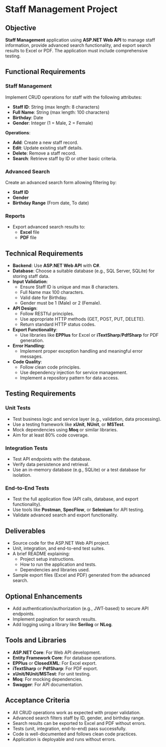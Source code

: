 # Staff Management Project

## Objective

**Staff Management** application using **ASP.NET Web API** to manage staff information, provide advanced search functionality, and export search results to Excel or PDF. The application must include comprehensive testing.

## Functional Requirements

### Staff Management

Implement CRUD operations for staff with the following attributes:

- **Staff ID**: String (max length: 8 characters)
- **Full Name**: String (max length: 100 characters)
- **Birthday**: Date
- **Gender**: Integer (1 = Male, 2 = Female)

**Operations**:

- **Add**: Create a new staff record.
- **Edit**: Update existing staff details.
- **Delete**: Remove a staff record.
- **Search**: Retrieve staff by ID or other basic criteria.

### Advanced Search

Create an advanced search form allowing filtering by:

- **Staff ID**
- **Gender**
- **Birthday Range** (From date, To date)

### Reports

- Export advanced search results to:
  - **Excel** file
  - **PDF** file

## Technical Requirements

- **Backend**: Use **ASP.NET Web API** with **C#**.
- **Database**: Choose a suitable database (e.g., SQL Server, SQLite) for storing staff data.
- **Input Validation**:
  - Ensure Staff ID is unique and max 8 characters.
  - Full Name max 100 characters.
  - Valid date for Birthday.
  - Gender must be 1 (Male) or 2 (Female).
- **API Design**:
  - Follow RESTful principles.
  - Use appropriate HTTP methods (GET, POST, PUT, DELETE).
  - Return standard HTTP status codes.
- **Export Functionality**:
  - Use libraries like **EPPlus** for Excel or **iTextSharp**/**PdfSharp** for PDF generation.
- **Error Handling**:
  - Implement proper exception handling and meaningful error messages.
- **Code Quality**:
  - Follow clean code principles.
  - Use dependency injection for service management.
  - Implement a repository pattern for data access.

## Testing Requirements

### Unit Tests

- Test business logic and service layer (e.g., validation, data processing).
- Use a testing framework like **xUnit**, **NUnit**, or **MSTest**.
- Mock dependencies using **Moq** or similar libraries.
- Aim for at least 80% code coverage.

### Integration Tests

- Test API endpoints with the database.
- Verify data persistence and retrieval.
- Use an in-memory database (e.g., SQLite) or a test database for isolation.

### End-to-End Tests

- Test the full application flow (API calls, database, and export functionality).
- Use tools like **Postman**, **SpecFlow**, or **Selenium** for API testing.
- Validate advanced search and export functionality.

## Deliverables

- Source code for the ASP.NET Web API project.
- Unit, integration, and end-to-end test suites.
- A brief README explaining:
  - Project setup instructions.
  - How to run the application and tests.
  - Dependencies and libraries used.
- Sample export files (Excel and PDF) generated from the advanced search.

## Optional Enhancements

- Add authentication/authorization (e.g., JWT-based) to secure API endpoints.
- Implement pagination for search results.
- Add logging using a library like **Serilog** or **NLog**.

## Tools and Libraries

- **ASP.NET Core**: For Web API development.
- **Entity Framework Core**: For database operations.
- **EPPlus** or **ClosedXML**: For Excel export.
- **iTextSharp** or **PdfSharp**: For PDF export.
- **xUnit/NUnit/MSTest**: For unit testing.
- **Moq**: For mocking dependencies.
- **Swagger**: For API documentation.

## Acceptance Criteria

- All CRUD operations work as expected with proper validation.
- Advanced search filters staff by ID, gender, and birthday range.
- Search results can be exported to Excel and PDF without errors.
- Tests (unit, integration, end-to-end) pass successfully.
- Code is well-documented and follows clean code practices.
- Application is deployable and runs without errors.